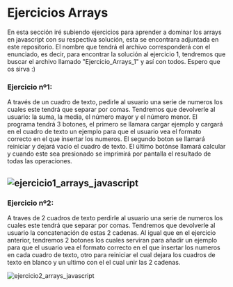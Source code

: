 # Ejercicios Arrays
En esta sección iré subiendo ejercicios para aprender a dominar los arrays en javascript con su respectiva solución, esta se encontrara adjuntada en este repositorio. El nombre que tendrá el archivo corresponderá con el enunciado, es decir, para encontrar la solución al ejercicio 1, tendremos que buscar el archivo llamado "Ejercicio_Arrays_1" y así con todos. Espero que os sirva :)

### Ejercicio nº1:
A través de un cuadro de texto, pedirle al usuario una serie de numeros los cuales este tendrá que separar por comas. Tendremos que devolverle al usuario: la suma, la media, el número mayor y el número menor. El programa tendrá 3 botones, el primero se llamara cargar ejemplo y cargará en el cuadro de texto un ejemplo para que el usuario vea el formato correcto en el que insertar los numeros. El segundo boton se llamará reiniciar y dejará vacio el cuadro de texto. El último botónse llamará calcular y cuando este sea presionado se imprimirá por pantalla el resultado de todas las operaciones.

![ejercicio1_arrays_javascript](https://user-images.githubusercontent.com/106118568/199341950-34291fd9-54c5-4a95-8861-c480cede4c0a.png)
---

### Ejercicio nº2:
A traves de 2 cuadros de texto perdirle al usuario una serie de numeros los cuales este tendrá que separar por comas. Tendremos que devolverle al usuario la concatenación de estas 2 cadenas. Al igual que en el ejercicio anterior, tendremos 2 botones los cuales serviran para añadir un ejemplo para que el usuario vea el formato correcto en el que insertar los numeros en cada cuadro de texto, otro para reiniciar el cual dejara los cuadros de texto en blanco y un ultimo con el el cual unir las 2 cadenas.

![ejercicio2_arrays_javascript](https://user-images.githubusercontent.com/106118568/199342729-5f48d49a-3749-4ff2-a4ed-404d2425e586.png)

